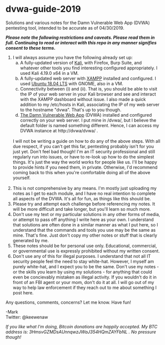 # dvwa-guide-2019
Solutions and various notes for the Damn Vulnerable Web App (DVWA) pentesting tool, intended to be accurate as of 04/30/2019.

<b><i>Please note the following restrictions and caveats. Please read them in full. Continuing to read or interact with this repo in any manner signifies consent to these terms.</i></b>
<ol type="1">
  <li>I will always assume you have the following already set up:
    <ol type="a">
      <li>A fully-updated version of <a href=https://www.kali.org/downloads/ target="_blank">Kali</a>, with Firefox, Burp Suite, and whatever other tools you find interesting configured appropriately. I used Kali 4.19.0 x64 in a VM.</li>
      <li>A fully-updated web server with <a href=https://www.apachefriends.org/download.html target="_blank">XAMPP</a> installed and configured. I used <a href=https://www.ubuntu.com/download/ target="_blank">Ubuntu 18.04 LTS</a> with GNOME, also in a VM.</li>
      <li>Connectivity between (i) and (ii). That is, you should be able to visit the IP of your web server in your Kali browser and see and interact with the XAMPP dashboard without issue. I also made a quick addition to my /etc/hosts in Kali, associating the IP of my web server to the hostname "dvwa". That's up to you though.</li>
      <li><a href=http://www.dvwa.co.uk/ target="_blank">The Damn Vulnerable Web App</a> (DVWA) installed and configured correctly on your web server. I put mine in /dvwa/, but I believe the default folder is named something different. Hence, I can access my DVWA instance at http://dvwa/dvwa/ .</li>
    </ol>
  <br>
  I will not be writing a guide on how to do any of the above steps. With all due respect, if you can't get this far, pentesting probably isn't for you just yet. Don't feel bad though! I'm an IT security professional and still regularly run into issues, or have to re-look up how to do the simplest things. It's just the way the world works for people like us. I'll be happy to provide hints if you need them, in private. Otherwise, I'd recommend coming back to this when you're comfortable doing all of the above yourself.
    <br><br>
  </li>
  <li>This is not comprehensive by any means. I'm mostly just uploading my notes as I get to each module, and I have no real intention to complete all aspects of the DVWA. It's all for fun, as things like this should be.</li>
  <li>Please try and attempt each challenge before referencing my notes. It will be more difficult and take longer, but you'll learn so much more.</li>
  <li>Don't use my text or my particular solutions in any other forms of media, or attempt to pass off anything I write here as your own. I understand that solutions are often done in a similar manner as what I put here, so I understand that the commands and tools you use may be the same as mine. That's fine. Just don't copy my other notes or stuff that is clearly generated by me.</li> 
  <li>These notes should be for personal use only. Educational, commercial, or governmental use is expressly prohibited without my written consent.</li>
  <li>Don't use any of this for illegal purposes. I understand that not all IT security people feel the need to stay white-hat. However, I myself am purely white-hat, and I expect you to be the same. Don't use my notes - or the skills you learn by using my solutions - for anything that could even be concievably mistaken as illegal activity. If you wouldn't do it in front of an FBI agent or your mom, don't do it at all. I will go out of my way to help law enforcement if they reach out to me about something I post here.</li>
</ol>

Any questions, comments, concerns? Let me know. Have fun!

-Mark
<br>
Twitter: @keewenaw

<i>If you like what I'm doing, Bitcoin donations are happily accepted. My BTC address is: 3HmsvGZMDsAUnnqwzJWaJ354HQmZAYFbNL . No pressure though!</i>
